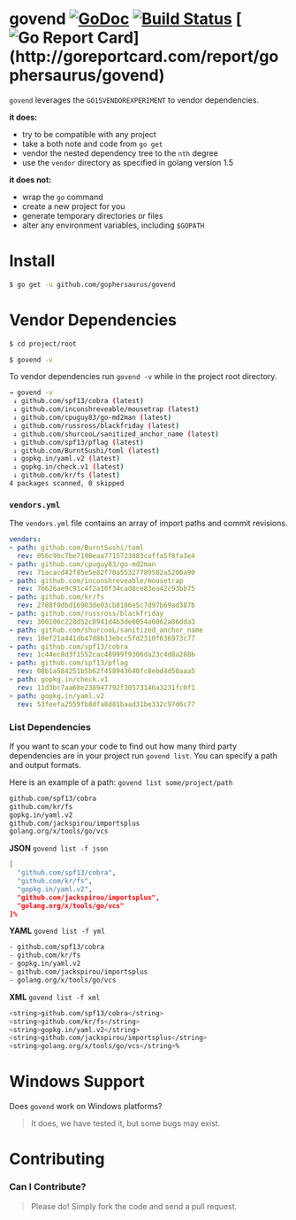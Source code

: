 govend [![GoDoc](http://godoc.org/github.com/gophersaurus/govend?status.png)](http://godoc.org/github.com/gophersaurus/govend) [![Build Status](https://travis-ci.org/gophersaurus/govend.svg?branch=master)](https://travis-ci.org/gophersaurus/govend) [![Go Report Card](http://goreportcard.com/badge/gophersaurus/govend?)](http://goreportcard.com/report/gophersaurus/govend)
============================================================================================================================

`govend` leverages the `GO15VENDOREXPERIMENT` to vendor dependencies.

**it does:**
* try to be compatible with any project
* take a both note and code from `go get`
* vendor the nested dependency tree to the `nth` degree
* use the `vendor` directory as specified in golang version 1.5

**it does not:**
* wrap the `go` command
* create a new project for you
* generate temporary directories or files
* alter any environment variables, including `$GOPATH`

Install
=======

```bash
$ go get -u github.com/gophersaurus/govend
```

Vendor Dependencies
===================

```bash
$ cd project/root

$ govend -v
```

To vendor dependencies run `govend -v` while in the project root directory.

```bash
→ govend -v
 ↓ github.com/spf13/cobra (latest)
 ↓ github.com/inconshreveable/mousetrap (latest)
 ↓ github.com/cpuguy83/go-md2man (latest)
 ↓ github.com/russross/blackfriday (latest)
 ↓ github.com/shurcooL/sanitized_anchor_name (latest)
 ↓ github.com/spf13/pflag (latest)
 ↓ github.com/BurntSushi/toml (latest)
 ↓ gopkg.in/yaml.v2 (latest)
 ↓ gopkg.in/check.v1 (latest)
 ↓ github.com/kr/fs (latest)
4 packages scanned, 0 skipped
```

### `vendors.yml`

The `vendors.yml` file contains an array of import paths and commit revisions.

```yaml
vendors:
- path: github.com/BurntSushi/toml
  rev: 056c9bc7be7190eaa7715723883caffa5f8fa3e4
- path: github.com/cpuguy83/go-md2man
  rev: 71acacd42f85e5e82f70a55327789582a5200a90
- path: github.com/inconshreveable/mousetrap
  rev: 76626ae9c91c4f2a10f34cad8ce83ea42c93bb75
- path: github.com/kr/fs
  rev: 2788f0dbd16903de03cb8186e5c7d97b69ad387b
- path: github.com/russross/blackfriday
  rev: 300106c228d52c8941d4b3de6054a6062a86dda3
- path: github.com/shurcooL/sanitized_anchor_name
  rev: 10ef21a441db47d8b13ebcc5fd2310f636973c77
- path: github.com/spf13/cobra
  rev: 1c44ec8d3f1552cac48999f9306da23c4d8a288b
- path: github.com/spf13/pflag
  rev: 08b1a584251b5b62f458943640fc8ebd4d50aaa5
- path: gopkg.in/check.v1
  rev: 11d3bc7aa68e238947792f30573146a3231fc0f1
- path: gopkg.in/yaml.v2
  rev: 53feefa2559fb8dfa8d81baad31be332c97d6c77
```

### List Dependencies
If you want to scan your code to find out how many third party dependencies are
in your project run `govend list`. You can specify a path and output formats.

Here is an example of a path: `govend list some/project/path`
```bash
github.com/spf13/cobra
github.com/kr/fs
gopkg.in/yaml.v2
github.com/jackspirou/importsplus
golang.org/x/tools/go/vcs
```

**JSON**
`govend list -f json`
```bash
[
  "github.com/spf13/cobra",
  "github.com/kr/fs",
  "gopkg.in/yaml.v2",
  "github.com/jackspirou/importsplus",
  "golang.org/x/tools/go/vcs"
]%  
```

**YAML**
`govend list -f yml`
```bash
- github.com/spf13/cobra
- github.com/kr/fs
- gopkg.in/yaml.v2
- github.com/jackspirou/importsplus
- golang.org/x/tools/go/vcs
```
**XML**
`govend list -f xml`
```bash
<string>github.com/spf13/cobra</string>
<string>github.com/kr/fs</string>
<string>gopkg.in/yaml.v2</string>
<string>github.com/jackspirou/importsplus</string>
<string>golang.org/x/tools/go/vcs</string>%
```

Windows Support
===============

Does `govend` work on Windows platforms?

> It does, we have tested it, but some bugs may exist.

Contributing
============

### Can I Contribute?

> Please do! Simply fork the code and send a pull request.

